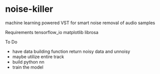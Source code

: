 # noise-killer
machine learning powered VST for smart noise removal of audio samples

Requirements
tensorflow_io
matplotlib
librosa

To Do
- have data building function return noisy data and unnoisy
- maybe utilize entire track
- build python nn
- train the model
